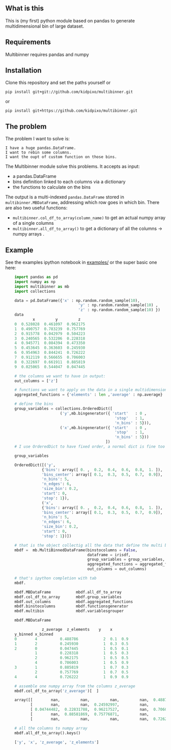 ## What is this 

This is (my first) python module based on pandas to generate multidimensional bin of large dataset.

## Requirements

Multibinner requires pandas and numpy

## Installation

Clone this repository and set the paths yourself or

    pip install git+git://github.com/kidpixo/multibinner.git

or 

    pip install git+https://github.com/kidpixo/multibinner.git

## The problem

The problem I want to solve is:

    I have a huge pandas.DataFrame.
    I want to rebin some columns.
    I want the oupt of custom function on those bins.

The Multibinner module solve this problems. It accepts as input:

- a pandas.DataFrame
- bins definition linked to each columns via a dictionary
- the functions to calculate on the bins

The output is a multi-indexed `pandas.DataFrame` stored in `multibinner.MBDataFrame`, addressing which row goes in which bin.
There are also two useful functions:

- `multibinner.col_df_to_array(column_name)` to get an actual numpy array of a single columns
- `multibinner.all_df_to_array()` to get a dictionary of all the columns -> numpy arrays .


## Example

See the examples ipython notebook in [examples/](https://github.com/kidpixo/multibinner/tree/master/examples) or the super basic one here:

```python
    import pandas as pd
    import numpy as np
    import multibinner as mb
    import collections

    data = pd.DataFrame({'x' : np.random.random_sample(10),
                                'y' : np.random.random_sample(10) ,
                                'z' : np.random.random_sample(10) })
    data
            x         y         z
    0  0.528028  0.461097  0.962175
    1  0.490757  0.783239  0.757769
    2  0.915778  0.042979  0.504223
    3  0.240565  0.532206  0.228318
    4  0.945771  0.084394  0.473350
    5  0.453645  0.363603  0.245930
    6  0.954963  0.844241  0.726222
    7  0.912119  0.566655  0.706003
    8  0.322697  0.661911  0.885819
    9  0.025065  0.544047  0.047445

    # the columns we want to have in output:
    out_columns = ['z']

    # functions we want to apply on the data in a single multidimensional bin:
    aggregated_functions = {'elements' : len ,'average' : np.average}

    # define the bins
    group_variables = collections.OrderedDict([
                        ('y',mb.bingenerator({ 'start'   : 0 ,
                                                'stop'   : 1,
                                                'n_bins' : 5})),
                        ('x',mb.bingenerator({ 'start'   : 0 ,
                                                'stop'   : 1,
                                                'n_bins' : 5}))
                                            ])
    # I use OrderedDict to have fixed order, a normal dict is fine too but you loose your order obviously.

    group_variables

    OrderedDict([('y',
                {'bins': array([ 0. ,  0.2,  0.4,  0.6,  0.8,  1. ]),
                'bins_center': array([ 0.1,  0.3,  0.5,  0.7,  0.9]),
                'n_bins': 5,
                'n_edges': 6,
                'size_bin': 0.2,
                'start': 0,
                'stop': 1}),
                ('x',
                {'bins': array([ 0. ,  0.2,  0.4,  0.6,  0.8,  1. ]),
                'bins_center': array([ 0.1,  0.3,  0.5,  0.7,  0.9]),
                'n_bins': 5,
                'n_edges': 6,
                'size_bin': 0.2,
                'start': 0,
                'stop': 1})])

    # that is the object collectig all the data that define the multi binning
    mbdf =  mb.MultiBinnedDataFrame(binstocolumns = False,
                                    dataframe = irisdf,
                                    group_variables = group_variables,
                                    aggregated_functions = aggregated_functions,
                                    out_columns = out_columns)

    # that's ipython completion with tab 
    mbdf.

    mbdf.MBDataFrame           mbdf.all_df_to_array
    mbdf.col_df_to_array       mbdf.group_variables
    mbdf.out_columns           mbdf.aggregated_functions
    mbdf.binstocolumns         mbdf.functionsgenerator
    mbdf.multibin              mbdf.variablesgrouper

    mbdf.MBDataFrame

                z_average  z_elements    y    x
    y_binned x_binned
    0        4          0.488786           2  0.1  0.9
    1        2          0.245930           1  0.3  0.5
    2        0          0.047445           1  0.5  0.1
             1          0.228318           1  0.5  0.3
             2          0.962175           1  0.5  0.5
             4          0.706003           1  0.5  0.9
    3        1          0.885819           1  0.7  0.3
             2          0.757769           1  0.7  0.5
    4        4          0.726222           1  0.9  0.9

    # assemble one numpy array from the columns z_average
    mbdf.col_df_to_array('z_average')[  ]

    array([[        nan,         nan,         nan,         nan,  0.48878639],
           [        nan,         nan,  0.24592997,         nan,         nan],
           [ 0.04744482,  0.22831788,  0.96217527,         nan,  0.70600342],
           [        nan,  0.88581869,  0.75776871,         nan,         nan],
           [        nan,         nan,         nan,         nan,  0.72622249]])

    # all the columns to numpy array
    mbdf.all_df_to_array().keys()

    ['y', 'x', 'z_average', 'z_elements']
```

